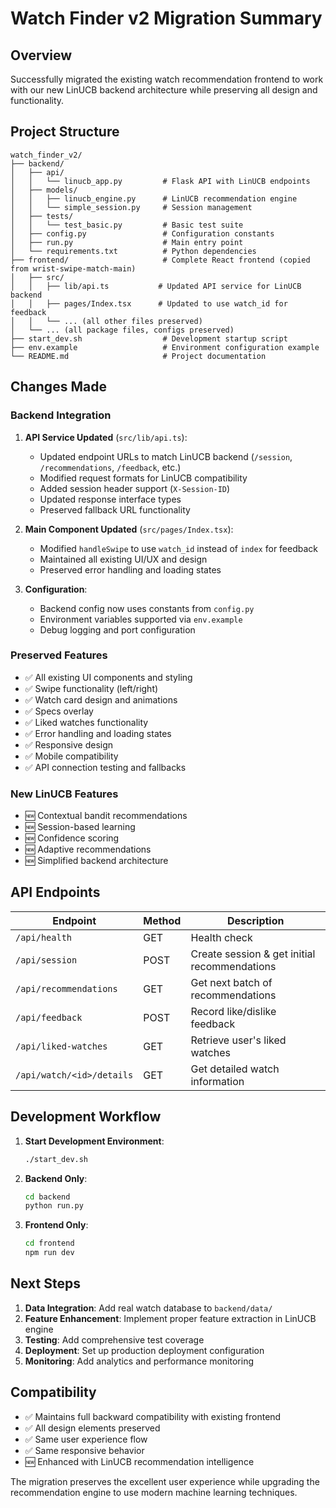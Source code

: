# Watch Finder v2 Migration Summary

## Overview
Successfully migrated the existing watch recommendation frontend to work with our new LinUCB backend architecture while preserving all design and functionality.

## Project Structure

```
watch_finder_v2/
├── backend/
│   ├── api/
│   │   └── linucb_app.py         # Flask API with LinUCB endpoints
│   ├── models/
│   │   ├── linucb_engine.py      # LinUCB recommendation engine
│   │   └── simple_session.py     # Session management
│   ├── tests/
│   │   └── test_basic.py         # Basic test suite
│   ├── config.py                 # Configuration constants
│   ├── run.py                    # Main entry point
│   └── requirements.txt          # Python dependencies
├── frontend/                     # Complete React frontend (copied from wrist-swipe-match-main)
│   ├── src/
│   │   ├── lib/api.ts           # Updated API service for LinUCB backend
│   │   ├── pages/Index.tsx      # Updated to use watch_id for feedback
│   │   └── ... (all other files preserved)
│   └── ... (all package files, configs preserved)
├── start_dev.sh                  # Development startup script
├── env.example                   # Environment configuration example
└── README.md                     # Project documentation
```

## Changes Made

### Backend Integration
1. **API Service Updated** (`src/lib/api.ts`):
   - Updated endpoint URLs to match LinUCB backend (`/session`, `/recommendations`, `/feedback`, etc.)
   - Modified request formats for LinUCB compatibility
   - Added session header support (`X-Session-ID`)
   - Updated response interface types
   - Preserved fallback URL functionality

2. **Main Component Updated** (`src/pages/Index.tsx`):
   - Modified `handleSwipe` to use `watch_id` instead of `index` for feedback
   - Maintained all existing UI/UX and design
   - Preserved error handling and loading states

3. **Configuration**:
   - Backend config now uses constants from `config.py`
   - Environment variables supported via `env.example`
   - Debug logging and port configuration

### Preserved Features
- ✅ All existing UI components and styling
- ✅ Swipe functionality (left/right)
- ✅ Watch card design and animations
- ✅ Specs overlay
- ✅ Liked watches functionality
- ✅ Error handling and loading states
- ✅ Responsive design
- ✅ Mobile compatibility
- ✅ API connection testing and fallbacks

### New LinUCB Features
- 🆕 Contextual bandit recommendations
- 🆕 Session-based learning
- 🆕 Confidence scoring
- 🆕 Adaptive recommendations
- 🆕 Simplified backend architecture

## API Endpoints

| Endpoint | Method | Description |
|----------|--------|-------------|
| `/api/health` | GET | Health check |
| `/api/session` | POST | Create session & get initial recommendations |
| `/api/recommendations` | GET | Get next batch of recommendations |
| `/api/feedback` | POST | Record like/dislike feedback |
| `/api/liked-watches` | GET | Retrieve user's liked watches |
| `/api/watch/<id>/details` | GET | Get detailed watch information |

## Development Workflow

1. **Start Development Environment**:
   ```bash
   ./start_dev.sh
   ```

2. **Backend Only**:
   ```bash
   cd backend
   python run.py
   ```

3. **Frontend Only**:
   ```bash
   cd frontend
   npm run dev
   ```

## Next Steps

1. **Data Integration**: Add real watch database to `backend/data/`
2. **Feature Enhancement**: Implement proper feature extraction in LinUCB engine
3. **Testing**: Add comprehensive test coverage
4. **Deployment**: Set up production deployment configuration
5. **Monitoring**: Add analytics and performance monitoring

## Compatibility

- ✅ Maintains full backward compatibility with existing frontend
- ✅ All design elements preserved
- ✅ Same user experience flow
- ✅ Same responsive behavior
- 🆕 Enhanced with LinUCB recommendation intelligence

The migration preserves the excellent user experience while upgrading the recommendation engine to use modern machine learning techniques. 